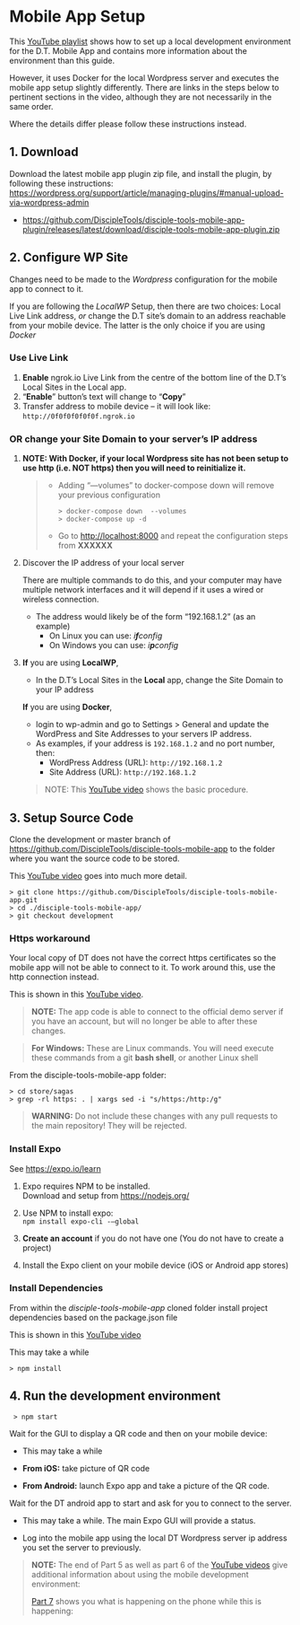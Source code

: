 # Mobile App Setup

This [YouTube playlist](https://www.youtube.com/playlist?list=PLNZnizaetELN6_2k3_iRxBhJuyavhqawE) shows how to set up a local development environment for the D.T. Mobile App and contains more information about the environment than this guide.

However, it uses Docker for the local Wordpress server and executes the mobile app setup slightly differently.  There are links in the steps below to pertinent sections in the video, although they are not necessarily in the same order.

Where the details differ please follow these instructions instead.

## 1. Download

Download the latest mobile app plugin zip file, and install the plugin, by following these instructions: <https://wordpress.org/support/article/managing-plugins/#manual-upload-via-wordpress-admin>

- <https://github.com/DiscipleTools/disciple-tools-mobile-app-plugin/releases/latest/download/disciple-tools-mobile-app-plugin.zip>

## 2. Configure WP Site

Changes need to be made to the *Wordpress* configuration for the mobile app to connect to it.

If you are following the *LocalWP* Setup, then there are two choices: Local Live Link address, *or* change the D.T site’s domain to an address reachable from your mobile device.  The latter is the only choice if you are using *Docker*

### Use Live Link

1. **Enable** ngrok.io Live Link from the centre of the bottom line of the D.T’s Local Sites in the Local app.
1. “**Enable**” button’s text will change to “**Copy**”
1. Transfer address to mobile device – it will look like: `http://0f0f0f0f0f0f.ngrok.io`

### **OR** change your Site Domain to your server’s IP address

1. **NOTE: With Docker, if your local Wordpress site has not been setup to use http (i.e. NOT https) then you will need to reinitialize it.**

    >- Adding “—volumes” to docker-compose down will remove your previous configuration
    >
    >   ```shell
    >   > docker-compose down  --volumes
    >   > docker-compose up -d
    >   ```
    >
    >- Go to <http://localhost:8000> and repeat the configuration steps from **XXXXXX**

1. Discover the IP address of your local server

   There are multiple commands to do this, and your computer may have multiple network interfaces and it will depend if it uses a wired or wireless connection.  

   - The address would likely be of the form “192.168.1.2” (as an example)
     - On Linux you can use:   *i**f**config*
     - On Windows you can use: *i**p**config*

1. **If** you are using **LocalWP**,
   - In the D.T’s Local Sites in the **Local** app, change the Site Domain to your IP address

   **If** you are using **Docker**,
   - login to wp-admin and go to  Settings > General and update the WordPress and Site Addresses to your servers IP address.  
   - As examples, if your address is `192.168.1.2` and no port number, then:
      - WordPress Address (URL):   `http://192.168.1.2`  
      - Site Address (URL):        `http://192.168.1.2`

    > NOTE: This [YouTube video](https://www.youtube.com/watch?v=1KJEOY5J3Sw&list=PLNZnizaetELN6_2k3_iRxBhJuyavhqawE&index=5&t=6m12s) shows the basic procedure.

## 3. Setup Source Code

Clone the development or master branch of <https://github.com/DiscipleTools/disciple-tools-mobile-app> to the folder where you want the source code to be stored.

This [YouTube video](https://www.youtube.com/watch?v=gdeJHI19F7A&list=PLNZnizaetELN6_2k3_iRxBhJuyavhqawE&index=4&t=2m35) goes into much more detail.

```shell
> git clone https://github.com/DiscipleTools/disciple-tools-mobile-app.git
> cd ./disciple-tools-mobile-app/
> git checkout development
```

### Https workaround

Your local copy of DT does not have the correct https certificates so the mobile app will not be able to connect to it.  To work around this, use the http connection instead.

This is shown in this [YouTube video](https://www.youtube.com/watch?v=gdeJHI19F7A&list=PLNZnizaetELN6_2k3_iRxBhJuyavhqawE&index=4&t=9m24s).

> **NOTE:** The app code is able to connect to the official demo server if you have an account, but will no longer be able to after these changes.

> **For Windows:** These are Linux commands. You will need execute these commands from a git **bash shell**, or another Linux shell

From the disciple-tools-mobile-app folder:

```shell
> cd store/sagas
> grep -rl https: . | xargs sed -i "s/https:/http:/g"
```

> **WARNING:** Do not include these changes with any pull requests to the main repository!  They will be rejected.

### Install Expo

See <https://expo.io/learn>

1. Expo requires NPM to be installed.  
   Download and setup from <https://nodejs.org/>

1. Use NPM to install expo:  
   `npm install expo-cli -–global`

1. **Create an account** if you do not have one (You do not have to create a project)

1. Install the Expo client on your mobile device (iOS or Android app stores)

### Install Dependencies

From within the *disciple-tools-mobile-app* cloned folder install project dependencies based on the package.json file

This is shown in this [YouTube video](https://www.youtube.com/watch?v=gdeJHI19F7A&list=PLNZnizaetELN6_2k3_iRxBhJuyavhqawE&index=4&t=5m53s)

This may take a while

   ```shell
   > npm install
   ```

## 4. Run the development environment

   ```shell
    > npm start
   ```

Wait for the GUI to display a QR code and then on your mobile device:

- This may take a while

- **From iOS:** take picture of QR code

- **From Android:** launch Expo app and take a picture of the QR code.

Wait for the DT android app to start and ask for you to connect to the server.

- This may take a while.  The main Expo GUI will provide a status.

- Log into the mobile app using the local DT Wordpress server ip address you set the
server to previously.

> **NOTE:** The end of Part 5 as well as part 6 of the [YouTube videos](https://www.youtube.com/watch?v=1KJEOY5J3Sw&list=PLNZnizaetELN6_2k3_iRxBhJuyavhqawE&index=5&t=8m6s) give additional information about using the mobile development environment:
>
> [Part 7](https://www.youtube.com/watch?v=eM2zxplCaOE&list=PLNZnizaetELN6_2k3_iRxBhJuyavhqawE&index=7) shows you what is happening on the phone while this is happening:
